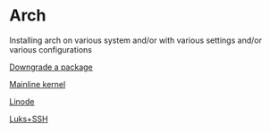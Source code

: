 Arch
====

Installing arch on various system and/or with various settings and/or various configurations

[Downgrade a package](downgrade.md)

[Mainline kernel](mainline.md)

[Linode](linode.md)

[Luks+SSH](luks-ssh.md)
